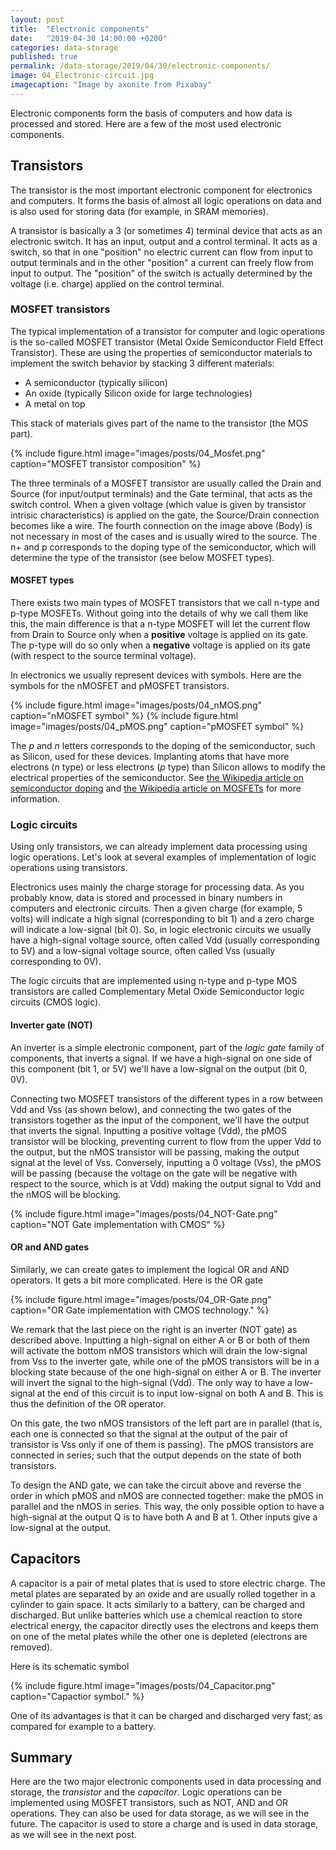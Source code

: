 ```yaml
---
layout: post
title:  "Electronic components"
date:   "2019-04-30 14:00:00 +0200"
categories: data-storage
published: true
permalink: /data-storage/2019/04/30/electronic-components/
image: 04_Electronic-circuit.jpg
imagecaption: "Image by axonite from Pixabay"
---
```


Electronic components form the basis of computers and how data is processed and stored. Here are a few of the most used electronic components.

## Transistors

The transistor is the most important electronic component for electronics and computers. It forms the basis of almost all logic operations on data and is also used for storing data (for example, in SRAM memories).

A transistor is basically a 3 (or sometimes 4) terminal device that acts as an electronic switch. It has an input, output and a control terminal. It acts as a switch, so that in one "position" no electric current can flow from input to output terminals and in the other "position" a current can freely flow from input to output. The "position" of the switch is actually determined by the voltage (i.e. charge) applied on the control terminal.  

### MOSFET transistors

The typical implementation of a transistor for computer and logic operations is the so-called MOSFET transistor (Metal Oxide Semiconductor Field Effect Transistor). These are using the properties of semiconductor materials to implement the switch behavior by stacking 3 different materials:
* A semiconductor (typically silicon)
* An oxide (typically Silicon oxide for large technologies)
* A metal on top

This stack of materials gives part of the name to the transistor (the MOS part). 

{% include figure.html image="images/posts/04_Mosfet.png" caption="MOSFET transistor composition" %}

The three terminals of a MOSFET transistor are usually called the Drain and Source (for input/output terminals) and the Gate terminal, that acts as the switch control. When a given voltage (which value is given by transistor intrisic characteristics) is applied on the gate, the Source/Drain connection becomes like a wire. The fourth connection on the image above (Body) is not necessary in most of the cases and is usually wired to the source. The n+ and p corresponds to the doping type of the semiconductor, which will determine the type of the transistor (see below MOSFET types). 

#### MOSFET types

There exists two main types of MOSFET transistors that we call n-type and p-type MOSFETs. Without going into the details of why we call them like this, the main difference is that a n-type MOSFET will let the current flow from Drain to Source only when a **positive** voltage is applied on its gate. The p-type will do so only when a **negative** voltage is applied on its gate (with respect to the source terminal voltage). 

In electronics we usually represent devices with symbols. Here are the symbols for the nMOSFET and pMOSFET transistors.

{% include figure.html image="images/posts/04_nMOS.png" caption="nMOSFET symbol" %}
{% include figure.html image="images/posts/04_pMOS.png" caption="pMOSFET symbol" %}

The _p_ and _n_ letters corresponds to the doping of the semiconductor, such as Silicon, used for these devices. Implanting atoms that have more electrons (_n_ type) or less electrons (_p_ type) than Silicon allows to modify the electrical properties of the semiconductor. See [the Wikipedia article on semiconductor doping](https://en.wikipedia.org/wiki/Doping_(semiconductor)) and [the Wikipedia article on MOSFETs](https://en.wikipedia.org/wiki/MOSFET) for more information. 

### Logic circuits

Using only transistors, we can already implement data processing using logic operations. Let's look at several examples of implementation of logic operations using transistors. 

Electronics uses mainly the charge storage for processing data. As you probably know, data is stored and processed in binary numbers in computers and electronic circuits. Then a given charge (for example, 5 volts) will indicate a high signal (corresponding to bit 1) and a zero charge will indicate a low-signal (bit 0). So, in logic electronic circuits we usually have a high-signal voltage source, often called Vdd (usually corresponding to 5V) and a low-signal voltage source, often called Vss (usually corresponding to 0V).

The logic circuits that are implemented using n-type and p-type MOS transistors are called Complementary Metal Oxide Semiconductor logic circuits (CMOS logic).

#### Inverter gate (NOT)

An inverter is a simple electronic component, part of the _logic gate_ family of components, that inverts a signal. If we have a high-signal on one side of this component (bit 1, or 5V) we'll have a low-signal on the output (bit 0, 0V). 

Connecting two MOSFET transistors of the different types in a row between Vdd and Vss (as shown below), and connecting the two gates of the transistors together as the input of the component, we'll have the output that inverts the signal. Inputting a positive voltage (Vdd), the pMOS transistor will be blocking, preventing current to flow from the upper Vdd to the output, but the nMOS transistor will be passing, making the output signal at the level of Vss. Conversely, inputting a 0 voltage (Vss), the pMOS will be passing (because the voltage on the gate will be negative with respect to the source, which is at Vdd) making the output signal to Vdd and the nMOS will be blocking. 

{% include figure.html image="images/posts/04_NOT-Gate.png" caption="NOT Gate implementation with CMOS" %}


#### OR and AND gates

Similarly, we can create gates to implement the logical OR and AND operators. It gets a bit more complicated. Here is the OR gate

{% include figure.html image="images/posts/04_OR-Gate.png" caption="OR Gate implementation with CMOS technology." %}

We remark that the last piece on the right is an inverter (NOT gate) as described above. Inputting a high-signal on either A or B or both of them will activate the bottom nMOS transistors which will drain the low-signal from Vss to the inverter gate, while one of the pMOS transistors will be in a blocking state because of the one high-signal on either A or B. The inverter will invert the signal to the high-signal (Vdd). The only way to have a low-signal at the end of this circuit is to input low-signal on both A and B. This is thus the definition of the OR operator. 

On this gate, the two nMOS transistors of the left part are in parallel (that is, each one is connected so that the signal at the output of the pair of transistor is Vss only if one of them is passing). The pMOS transistors are connected in series; such that the output depends on the state of both transistors. 

To design the AND gate, we can take the circuit above and reverse the order in which pMOS and nMOS are connected together: make the pMOS in parallel and the nMOS in series. This way, the only possible option to have a high-signal at the output Q is to have both A and B at 1. Other inputs give a low-signal at the output. 


## Capacitors

A capacitor is a pair of metal plates that is used to store electric charge. The metal plates are separated by an oxide and are usually rolled together in a cylinder to gain space. It acts similarly to a battery, can be charged and discharged. But unlike batteries which use a chemical reaction to store electrical energy, the capacitor directly uses the electrons and keeps them on one of the metal plates while the other one is depleted (electrons are removed).

Here is its schematic symbol

{% include figure.html image="images/posts/04_Capacitor.png" caption="Capactior symbol." %}

One of its advantages is that it can be charged and discharged very fast; as compared for example to a battery. 

## Summary

Here are the two major electronic components used in data processing and storage, the _transistor_ and the _capacitor_. 
Logic operations can be implemented using MOSFET transistors, such as NOT, AND and OR operations. They can also be used for data storage, as we will see in the future. The capacitor is used to store a charge and is used in data storage, as we will see in the next post.


